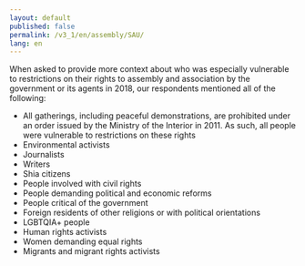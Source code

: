 ```yaml
---
layout: default
published: false
permalink: /v3_1/en/assembly/SAU/
lang: en
---
```


When asked to provide more context about who was especially vulnerable to restrictions on their rights to assembly and association by the government or its agents in 2018, our respondents mentioned all of the following:
-	All gatherings, including peaceful demonstrations, are prohibited under an order issued by the Ministry of the Interior in 2011. As such, all people were vulnerable to restrictions on these rights
-	Environmental activists
-	Journalists
-	Writers
-	Shia citizens
-	People involved with civil rights
-	People demanding political and economic reforms
-	People critical of the government
-	Foreign residents of other religions or with political orientations
-	LGBTQIA+ people
-	Human rights activists
-	Women demanding equal rights
-	Migrants and migrant rights activists

